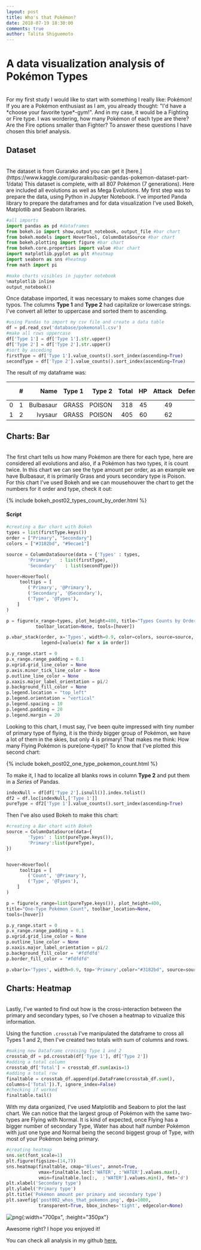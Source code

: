 ```yaml
---
layout: post
title: Who's that Pokémon?
date: 2018-07-19 18:30:00
comments: true
author: Talita Shiguemoto
---
```


# A data visualization analysis of Pokémon Types

<br/>
For my first study I would like to start with something I really like: Pokémon!
If you are a Pokémon enthusiast as I am, you already thought: "I'd have a *choose your favorite type*-gym!". And in my case, it would be a Fighting or Fire type.
I was wordering, how many Pokémon of each type are there? Are the Fire options smaller than Fighter?
To answer these questions I have chosen this brief analysis. 

## Dataset

<br/>
The dataset is from Gurarako and you can get it [here.](https://www.kaggle.com/gurarako/basic-pandas-pokemon-dataset-part-1/data)
This dataset is complete, with all 807 Pokémon (7 generations). Here are included all evolutions as well as Mega Evolutions.
My first step was to prepare the data, using Python in Jupyter Notebook. I've imported Panda library to prepare the dataframes and for data visualization I've used Bokeh, Matplotlib and Seaborn libraries.

```python
#all imports
import pandas as pd #dataframes
from bokeh.io import show,output_notebook, output_file #bar chart
from bokeh.models import HoverTool, ColumnDataSource #bar chart
from bokeh.plotting import figure #bar chart
from bokeh.core.properties import value #bar chart
import matplotlib.pyplot as plt #heatmap
import seaborn as sns #heatmap
from math import pi

#make charts visibles in jupyter notebook
%matplotlib inline 
output_notebook() 
```

Once database imported, it was necessary to makes some changes due typos. The columns **Type 1** and **Type 2** had capitalize or lowercase strings. I've convert all letter to uppercase and sorted them to ascending.


```python
#using Pandas to import my csv file and create a data table
df = pd.read_csv('database/pokemonall.csv')
#make all rows uppercase
df['Type 1'] = df['Type 1'].str.upper()
df['Type 2'] = df['Type 2'].str.upper()
#sort by asceding
firstType = df['Type 1'].value_counts().sort_index(ascending=True)
secondType = df['Type 2'].value_counts().sort_index(ascending=True)
```

The result of my dataframe was:


|   | # |      Name| Type 1| Type 2| Total| HP| Attack| Defense| Sp. Atk| Sp. Def| Speed| Generation| Legendary|
|--:|--:|---------:|------:|------:|-----:| -:|------:|-------:|-------:|-------:|-----:|----------:|---------:|
| 0 | 1 | Bulbasaur|  GRASS| POISON|   318| 45|     49|      49|      65|      65|    45|          1|     False|
| 1 | 2 |   Ivysaur|  GRASS| POISON|   405| 60|     62|      63|      80|      80|    80|          1|     False|




## Charts: Bar

<br/>
The first chart tells us how many Pokémon are there for each type, here are considered all evolutions and also, if a Pokémon has two types, it is count twice. In this chart we can see the type amount per order, as an example we have Bulbasaur, it is primarily Grass and yours secondary type is Poison. For this chart I've used Bokeh and we can mousehouver the chart to get the numbers for it order and type, check it out:

{% include bokeh_post02_types_count_by_order.html %}
<br/>
#### Script

```python
#creating a Bar chart with Bokeh
types = list(firstType.keys())
order = ["Primary", "Secondary"]
colors = ["#3182bd", "#9ecae1"]

source = ColumnDataSource(data = {'Types' : types,
        'Primary'   : list(firstType),
        'Secondary'   : list(secondType)})

hover=HoverTool(
     tooltips = [
        ('Primary', '@Primary'),
        ('Secondary', '@Secondary'),
        ('Type', '@Types'),
    ]
)

p = figure(x_range=types, plot_height=400, title="Types Counts by Order",
           toolbar_location=None, tools=[hover])

p.vbar_stack(order, x='Types', width=0.9, color=colors, source=source,
             legend=[value(x) for x in order])

p.y_range.start = 0
p.x_range.range_padding = 0.1
p.xgrid.grid_line_color = None
p.axis.minor_tick_line_color = None
p.outline_line_color = None
p.xaxis.major_label_orientation = pi/2
p.background_fill_color = None
p.legend.location = "top_left"
p.legend.orientation = "vertical"
p.legend.spacing = 10
p.legend.padding = 20
p.legend.margin = 20
```

Looking to this chart, I must say, I've been quite impressed with tiny number of primary type of flying, it is the thirdy bigger group of Pokémon, we have a lot of them in the skies, but only 4 is primary! That makes me think: How many Flying Pokémon is pure(one-type)?
To know that I've plotted this second chart:

{% include bokeh_post02_one_type_pokemon_count.html %}
<br/>

To make it, I had to localize all blanks rows in column **Type 2** and put them in a *Series* of Pandas.

```python
indexNull = df[df['Type 2'].isnull()].index.tolist()
df2 = df.loc[indexNull,['Type 1']]
pureType = df2['Type 1'].value_counts().sort_index(ascending=True)
```

Then I've also used Bokeh to make this chart:


```python
#creating a Bar chart with Bokeh
source = ColumnDataSource(data={
        'Types' : list(pureType.keys()),
        'Primary':list(pureType),
})


hover=HoverTool(
     tooltips = [
        ('Count', '@Primary'),
        ('Type', '@Types'),
    ]
)

p = figure(x_range=list(pureType.keys()), plot_height=400, 
title="One-Type Pokémon Count", toolbar_location=None, 
tools=[hover])

p.y_range.start = 0
p.x_range.range_padding = 0.1
p.xgrid.grid_line_color = None
p.outline_line_color = None
p.xaxis.major_label_orientation = pi/2
p.background_fill_color = '#fdfdfd'
p.border_fill_color = "#fdfdfd"

p.vbar(x='Types', width=0.9, top='Primary',color="#3182bd", source=source)
```

## Charts: Heatmap

<br/>
Lastly, I've wanted to find out how is the cross-interaction between the primary and secondary types, so I've chosen a heatmap to vizualize this information.

Using the function `.crosstab` I've manipulated the dataframe to cross all Types 1 and 2, then I've created two totals with sum of columns and rows.
```python
#making new Dataframe crossing Type 1 and 2
crosstab_df = pd.crosstab(df['Type 1'], df['Type 2'])
#adding a total column
crosstab_df['Total'] = crosstab_df.sum(axis=1)
#adding a total row
finaltable = crosstab_df.append(pd.DataFrame(crosstab_df.sum(),
columns=['Total']).T, ignore_index=False)
#checking if worked
finaltable.tail()
```

With my data organized, I've used Matplotlib and Seaborn to plot the last chart. We can notice that the largest group of Pokémon with the same two-types are Flying with Normal. It is kind of expected, once Flying has a bigger number of secondary Type, Water has about half number Pokémon with just one type and Normal being the second biggest group of Type, with most of your Pokémon being primary.

```python
#creating heatmap
sns.set(font_scale=1)
plt.figure(figsize=(14,7))
sns.heatmap(finaltable, cmap="Blues", annot=True, 
            vmax=finaltable.loc[:'WATER', :'WATER'].values.max(),
            vmin=finaltable.loc[:,  :'WATER'].values.min(), fmt='d')
plt.xlabel('Secondary type')
plt.ylabel('Primary type')
plt.title('Pokémon amount per primary and secondary type')
plt.savefig('post002_whos_that_pokemon.png', dpi=1000, 
            transparent=True, bbox_inches='tight', edgecolor=None)
```
![png](/img/notebook/post002_whos_that_pokemon.png){:width="700px", :height="350px"}  

Awesome right? I hope you enjoyed it! 

You can check all analysis in my github [here.](https://github.com/shiguelita/whos_that_pokemon)
